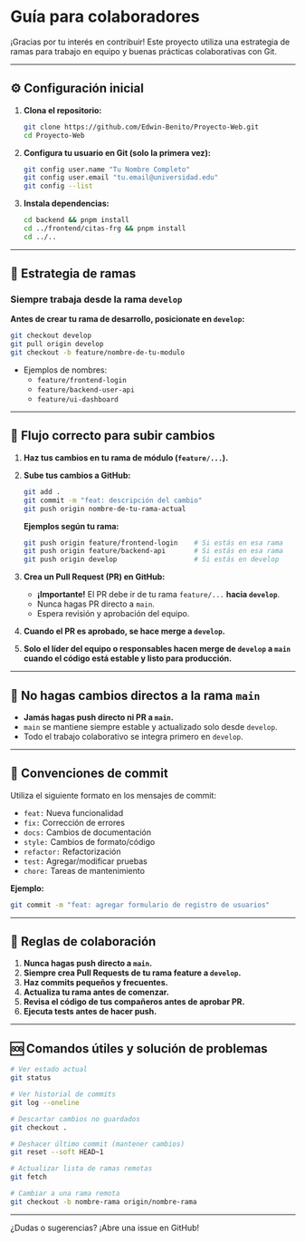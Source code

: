# Guía para colaboradores

¡Gracias por tu interés en contribuir! Este proyecto utiliza una estrategia de ramas para trabajo en equipo y buenas prácticas colaborativas con Git.

---

## ⚙️ Configuración inicial

1. **Clona el repositorio:**
   ```bash
   git clone https://github.com/Edwin-Benito/Proyecto-Web.git
   cd Proyecto-Web
   ```

2. **Configura tu usuario en Git (solo la primera vez):**
   ```bash
   git config user.name "Tu Nombre Completo"
   git config user.email "tu.email@universidad.edu"
   git config --list
   ```

3. **Instala dependencias:**
   ```bash
   cd backend && pnpm install
   cd ../frontend/citas-frg && pnpm install
   cd ../..
   ```

---

## 🌳 Estrategia de ramas

### Siempre trabaja desde la rama `develop`

**Antes de crear tu rama de desarrollo, posicionate en `develop`:**
```bash
git checkout develop
git pull origin develop
git checkout -b feature/nombre-de-tu-modulo
```
- Ejemplos de nombres:  
  - `feature/frontend-login`  
  - `feature/backend-user-api`  
  - `feature/ui-dashboard`

---

## 🔄 Flujo correcto para subir cambios

1. **Haz tus cambios en tu rama de módulo (`feature/...`).**
2. **Sube tus cambios a GitHub:**
   ```bash
   git add .
   git commit -m "feat: descripción del cambio"
   git push origin nombre-de-tu-rama-actual
   ```
   
   **Ejemplos según tu rama:**
   ```bash
   git push origin feature/frontend-login    # Si estás en esa rama
   git push origin feature/backend-api       # Si estás en esa rama
   git push origin develop                   # Si estás en develop
   ```
3. **Crea un Pull Request (PR) en GitHub:**
   - **¡Importante!** El PR debe ir de tu rama `feature/...` **hacia `develop`**.
   - Nunca hagas PR directo a `main`.
   - Espera revisión y aprobación del equipo.
4. **Cuando el PR es aprobado, se hace merge a `develop`.**
5. **Solo el líder del equipo o responsables hacen merge de `develop` a `main` cuando el código está estable y listo para producción.**

---

## 🚫 No hagas cambios directos a la rama `main`

- **Jamás hagas push directo ni PR a `main`.**
- `main` se mantiene siempre estable y actualizado solo desde `develop`.
- Todo el trabajo colaborativo se integra primero en `develop`.

---

## 📝 Convenciones de commit

Utiliza el siguiente formato en los mensajes de commit:
- `feat:` Nueva funcionalidad
- `fix:` Corrección de errores
- `docs:` Cambios de documentación
- `style:` Cambios de formato/código
- `refactor:` Refactorización
- `test:` Agregar/modificar pruebas
- `chore:` Tareas de mantenimiento

**Ejemplo:**
```bash
git commit -m "feat: agregar formulario de registro de usuarios"
```

---

## 🚦 Reglas de colaboración

1. **Nunca hagas push directo a `main`.**
2. **Siempre crea Pull Requests de tu rama feature a `develop`.**
3. **Haz commits pequeños y frecuentes.**
4. **Actualiza tu rama antes de comenzar.**
5. **Revisa el código de tus compañeros antes de aprobar PR.**
6. **Ejecuta tests antes de hacer push.**

---

## 🆘 Comandos útiles y solución de problemas

```bash
# Ver estado actual
git status

# Ver historial de commits
git log --oneline

# Descartar cambios no guardados
git checkout .

# Deshacer último commit (mantener cambios)
git reset --soft HEAD~1

# Actualizar lista de ramas remotas
git fetch

# Cambiar a una rama remota
git checkout -b nombre-rama origin/nombre-rama
```

---

¿Dudas o sugerencias? ¡Abre una issue en GitHub!